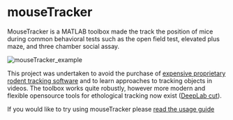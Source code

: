 # mouseTracker
MouseTracker is a MATLAB toolbox made the track the position of mice during common behavioral tests such as the open field test, elevated plus maze, and three chamber social assay.

![mouseTracker_example](docs/graphics/mouseTracker_example.gif)

This project was undertaken to avoid the purchase of [expensive proprietary rodent tracking software](http://www.anymaze.co.uk/anymaze-developing-countries-licence.htm) and to learn approaches to tracking objects in videos. The toolbox works quite robustly, however more modern and flexible opensource tools for ethological tracking now exist ([DeepLab cut](https://github.com/AlexEMG/DeepLabCut)).

If you would like to try using mouseTracker please [read the usage guide](docs/README.md)

